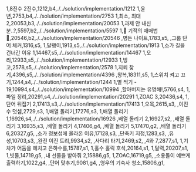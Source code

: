 1,8진수 2진수,1212,b4,./../solution/implementation/1212
1,윤년,2753,b4,./../solution/implementation/2753
1,최소, 최대 2,20053,b3,./../solution/implementation/20053
1,과제 안 내신 분..?,5597,b2,./../solution/implementation/5597
1,🐜 기적의 매매법 🐜,20546,b2,./../solution/implementation/20546
,병든 나이트,1783,s5,
,그룹 단어 체커,1316,s5,
1,달팽이,1913,s5,./../solution/implementation/1913
1,소가 길을 건너간 이유 1,14467,s5,./../solution/implementation/14467
1,오리,12933,s5,./../solution/implementation/12933
1,빙고,2578,s5,./../solution/implementation/2578
1,지뢰 찾기,4396,s5,./../solution/implementation/4396
,왕복,18311,s5,
1,스위치 켜고 끄기,1244,s4,./../solution/implementation/1244
1,별 찍기 - 19,10994,s4,./../solution/implementation/10994
,할아버지는 유명해!,5766,s4,
1,파일 정리,20291,s4,./../solution/implementation/20291
1,ZOAC 3,20436,s4,
1,단어 뒤집기 2,17413,s3,./../solution/implementation/17413
1,오목,2615,s3,
,이진수 덧셈,2729,s3,
1,배열 돌리기,17276,s3,
1,배열 돌리기 1,16926,s4,./../solution/implementation/16926
,배열 돌리기 2,16927,s2,
,배열 돌리기 3,16935,s3,
,배열 돌리기 4,17406,g4,
,배열 돌리기 5,17470,g2,
,배열 돌리기 6,20327,g5,
,소가 정보섬에 올라온 이유,17128,s3,
,단축키 지정,1283,s3,
,유성,10703,s3,
,완전 이진 트리,9934,s2,
,사다리 타기,2469,s2,
,4와 7,2877,s1,
1,기차가 어둠을 헤치고 은하수를,15787,s1,
1,홀수 홀릭 호석,20164,s1,
1,달력,20207,s1,
1,빗물,14719,g5,
,내 선물을 받아줘 2,15886,g5,
1,ZOAC,16719,g5,
,소용돌이 예쁘게 출력하기,1022,g4,
,단어 맞추기,9081,g4,
,영우의 기숙사 청소,15806,g1,
